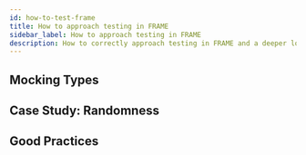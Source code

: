 ```yaml
---
id: how-to-test-frame
title: How to approach testing in FRAME
sidebar_label: How to approach testing in FRAME
description: How to correctly approach testing in FRAME and a deeper look at how to mock types properly.
---
```


## Mocking Types

## Case Study: Randomness

## Good Practices